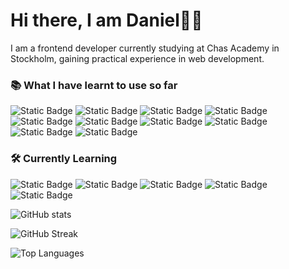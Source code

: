# Hi there, I am Daniel👋🏼
I am a frontend developer currently studying at Chas Academy in Stockholm, gaining practical experience in web development.

### 📚 What I have learnt to use so far
![Static Badge](https://img.shields.io/badge/HTML-red)
![Static Badge](https://img.shields.io/badge/CSS-blue)
![Static Badge](https://img.shields.io/badge/TailwindCSS-teal)
![Static Badge](https://img.shields.io/badge/Javascript-orange)
![Static Badge](https://img.shields.io/badge/Figma-pink)
![Static Badge](https://img.shields.io/badge/WCAG-green)
![Static Badge](https://img.shields.io/badge/React-blue)
![Static Badge](https://img.shields.io/badge/Vite-white)
![Static Badge](https://img.shields.io/badge/Next.js-black)
![Static Badge](https://img.shields.io/badge/GitHub-grey)

### 🛠️ Currently Learning
![Static Badge](https://img.shields.io/badge/Node.js-green)
![Static Badge](https://img.shields.io/badge/express-brown)
![Static Badge](https://img.shields.io/badge/MYSQL-blue)
![Static Badge](https://img.shields.io/badge/docker-purple)
![Static Badge](https://img.shields.io/badge/GitLab-orange)

![GitHub stats](https://github-readme-stats.vercel.app/api?username=Dantilldev&show_icons=true&theme=shadow_blue)

![GitHub Streak](https://streak-stats.demolab.com/?user=Dantilldev&theme=shadow_blue)

![Top Languages](https://github-readme-stats.vercel.app/api/top-langs/?username=Dantilldev&layout=compact&theme=shadow_blue)
<!--
- 👋 Hi, I’m @Dantilldev
- 👀 I’m interested in ...
- 🌱 I’m currently learning ...
- 💞️ I’m looking to collaborate on ...
- 📫 How to reach me ...
- 😄 Pronouns: ...
- ⚡ Fun fact: ...-->

